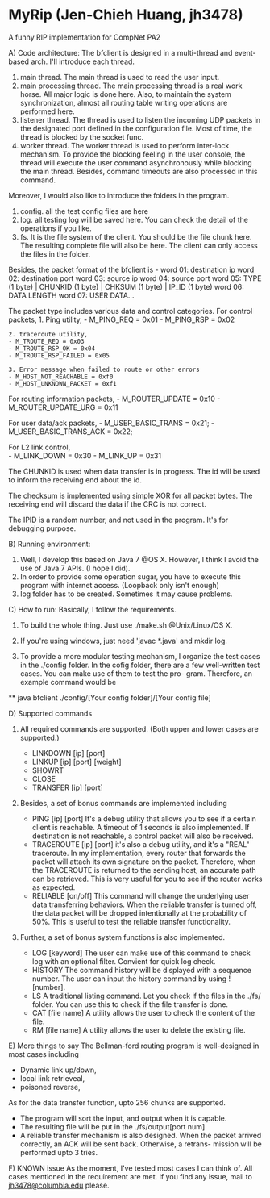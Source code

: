 MyRip (Jen-Chieh Huang, jh3478)
=====
A funny RIP implementation for CompNet PA2

A) Code architecture:
The bfclient is designed in a multi-thread and event-based arch.
I'll introduce each thread.
1. main thread. The main thread is used to read the user input. 
2. main processing thread. The main processing thread is a real
   work horse. All major logic is done here. Also, to maintain 
   the system synchronization, almost all routing table writing
   operations are performed here. 
3. listener thread. The thread is used to listen the incoming 
   UDP packets in the designated port defined in the configuration
   file. Most of time, the thread is blocked by the socket func.
4. worker thread. The worker thread is used to perform inter-lock
   mechanism. To provide the blocking feeling in the user console,
   the thread will execute the user command asynchronously while
   blocking the main thread. Besides, command timeouts are also
   processed in this command.

Moreover, I would also like to introduce the folders in the program.
1. config. all the test config files are here
2. log. all testing log will be saved here. You can check the detail
   of the operations if you like.
3. fs. It is the file system of the client. You should be the file
   chunk here. The resulting complete file will also be here. The
   client can only access the files in the folder.

Besides, the packet format of the bfclient is -
word 01: destination ip
word 02: destination port
word 03: source ip
word 04: source port
word 05: TYPE (1 byte)   | CHUNKID (1 byte) | 
         CHKSUM (1 byte) | IP_ID (1 byte)
word 06: DATA LENGTH
word 07: USER DATA...

The packet type includes various data and control categories.
For control packets,
    1. Ping utility,
    - M_PING_REQ = 0x01
    - M_PING_RSP = 0x02

    2. traceroute utility,
    - M_TROUTE_REQ = 0x03
    - M_TROUTE_RSP_OK = 0x04
    - M_TROUTE_RSP_FAILED = 0x05   
    
    3. Error message when failed to route or other errors
    - M_HOST_NOT_REACHABLE = 0xf0
    - M_HOST_UNKNOWN_PACKET = 0xf1
                        
For routing information packets,
    - M_ROUTER_UPDATE = 0x10
    - M_ROUTER_UPDATE_URG = 0x11
                                        
For user data/ack packets,
    - M_USER_BASIC_TRANS = 0x21;
    - M_USER_BASIC_TRANS_ACK = 0x22;
                                                            
For L2 link control,                                            
    - M_LINK_DOWN = 0x30
    - M_LINK_UP = 0x31
                                                                            
The CHUNKID is used when data transfer is in progress. The id will be
used to inform the receiving end about the id.

The checksum is implemented using simple XOR for all packet bytes.
The receiving end will discard the data if the CRC is not correct.

The IPID is a random number, and not used in the program. It's for
debugging purpose.

B) Running environment:
1. Well, I develop this based on Java 7 @OS X. However, I think 
   I avoid the use of Java 7 APIs. (I hope I did).
2. In order to provide some operation sugar, you have to execute
   this program with internet access. (Loopback only isn't enough)
3. log folder has to be created. Sometimes it may cause problems.

C) How to run:
Basically, I follow the requirements. 
1. To build the whole thing. Just use ./make.sh @Unix/Linux/OS X.
2. If you're using windows, just need 'javac *.java' and mkdir log.

3. To provide a more modular testing mechanism, I organize the test 
   cases in the ./config folder. In the cofig folder, there are a few
   well-written test cases. You can make use of them to test the pro-
   gram. Therefore, an example command would be

** java bfclient ./config/[Your config folder]/[Your config file]
    
D)  Supported commands
1. All required commands are supported. (Both upper and lower cases
   are supported.)
   - LINKDOWN [ip] [port]
   - LINKUP [ip] [port] [weight]
   - SHOWRT 
   - CLOSE
   - TRANSFER [ip] [port]

2. Besides, a set of bonus commands are implemented including
   - PING [ip] [port] 
     It's a debug utility that allows you to see if a certain client
     is reachable. A timeout of 1 seconds is also implemented. If 
     destination is not reachable, a control packet will also be 
     received.
   - TRACEROUTE [ip] [port]
     it's also a debug utility, and it's a "REAL" traceroute. In my
     implementation, every router that forwards the packet will 
     attach its own signature on the packet. Therefore, when the
     TRACEROUTE is returned to the sending host, an accurate path
     can be retrieved. This is very useful for you to see if the
     router works as expected.
   - RELIABLE [on/off] 
     This command will change the underlying user data transferring
     behaviors. When the reliable transfer is turned off, the data
     packet will be dropped intentionally at the probability of 50%.
     This is useful to test the reliable transfer functionality.

3. Further, a set of bonus system functions is also implemented.
   - LOG [keyword]
     The user can make use of this command to check log with an optional
     filter. Convient for quick log check.
   - HISTORY
     The command history will be displayed with a sequence number.
     The user can input the history command by using ![number].
   - LS
     A traditional listing command. Let you check if the files in the
     ./fs/ folder. You can use this to check if the file transfer 
     is done.
   - CAT [file name]
     A utility allows the user to check the content of the file.
   - RM [file name]
     A utility allows the user to delete the existing file.

E) More things to say
The Bellman-ford routing program is well-designed in most cases including
   - Dynamic link up/down, 
   - local link retrieveal, 
   - poisoned reverse, 

As for the data transfer function, upto 256 chunks are supported.
   - The program will sort the input, and output when it is capable.
   - The resulting file will be put in the ./fs/output[port num]
   - A reliable transfer mechanism is also designed. When the packet
     arrived correctly, an ACK will be sent back. Otherwise, a retrans-
     mission will be performed upto 3 tries.

F) KNOWN issue
As the moment, I've tested most cases I can think of.
All cases mentioned in the requirement are met.
If you find any issue, mail to jh3478@columbia.edu please. 






